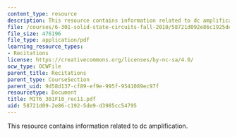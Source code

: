 ```yaml
---
content_type: resource
description: This resource contains information related to dc amplification.
file: /courses/6-301-solid-state-circuits-fall-2010/58721d092e86c1925de9d3985cc54795_MIT6_301F10_rec11.pdf
file_size: 476196
file_type: application/pdf
learning_resource_types:
- Recitations
license: https://creativecommons.org/licenses/by-nc-sa/4.0/
ocw_type: OCWFile
parent_title: Recitations
parent_type: CourseSection
parent_uid: 9d58d137-cf89-ef9e-995f-9541089ec97f
resourcetype: Document
title: MIT6_301F10_rec11.pdf
uid: 58721d09-2e86-c192-5de9-d3985cc54795
---
```

This resource contains information related to dc amplification.